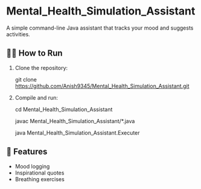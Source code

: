 # Mental_Health_Simulation_Assistant

A simple command-line Java assistant that tracks your mood and suggests activities.

## 👨‍💻 How to Run

1. Clone the repository:
   
   git clone https://github.com/Anish9345/Mental_Health_Simulation_Assistant.git
   
3. Compile and run:
   
   cd Mental_Health_Simulation_Assistant
   
   javac Mental_Health_Simulation_Assistant/*.java
   
   java Mental_Health_Simulation_Assistant.Executer

## 📄 Features
- Mood logging
- Inspirational quotes
- Breathing exercises
